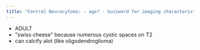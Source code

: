 ```yaml
---
title: "Central Neurocytoma: - age? - buzzword for imaging characteristic - calcify?"
---
```

- ADULT
- &quot;swiss cheese&quot; because numerous cystic spaces on T2
- can calcify alot (like oligodendroglioma)

